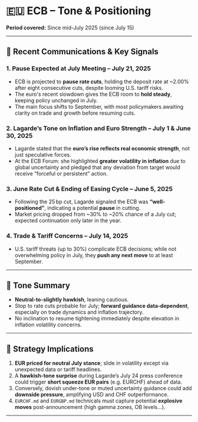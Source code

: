 # 🇪🇺 ECB – Tone & Positioning  
**Period covered:** Since mid-July 2025 (since July 15)

---

## 🔹 Recent Communications & Key Signals

### 1. Pause Expected at July Meeting – July 21, 2025  
- ECB is projected to **pause rate cuts**, holding the deposit rate at ~2.00% after eight consecutive cuts, despite looming U.S. tariff risks.  
- The euro's recent slowdown gives the ECB room to **hold steady**, keeping policy unchanged in July.  
- The main focus shifts to September, with most policymakers awaiting clarity on trade and growth before resuming cuts.

### 2. Lagarde’s Tone on Inflation and Euro Strength – July 1 & June 30, 2025  
- Lagarde stated that the **euro’s rise reflects real economic strength**, not just speculative forces.  
- At the ECB Forum: she highlighted **greater volatility in inflation** due to global uncertainty and pledged that any deviation from target would receive “forceful or persistent” action.

### 3. June Rate Cut & Ending of Easing Cycle – June 5, 2025  
- Following the 25 bp cut, Lagarde signaled the ECB was **“well-positioned”**, indicating a potential **pause** in cutting.  
- Market pricing dropped from ~30% to ~20% chance of a July cut; expected continuation only later in the year.

### 4. Trade & Tariff Concerns – July 14, 2025  
- U.S. tariff threats (up to 30%) complicate ECB decisions; while not overwhelming policy in July, they **push any next move** to at least September.

---

## 🧭 Tone Summary

- **Neutral-to-slightly hawkish**, leaning cautious.  
- Stop to rate cuts probable for July; **forward guidance data‑dependent**, especially on trade dynamics and inflation trajectory.  
- No inclination to resume tightening immediately despite elevation in inflation volatility concerns.

---

## 🎯 Strategy Implications

1. **EUR priced for neutral July stance**; slide in volatility except via unexpected data or tariff headlines.  
2. A **hawkish-tone surprise** during Lagarde’s July 24 press conference could trigger **short squeeze EUR pairs** (e.g. EURCHF) ahead of data.  
3. Conversely, dovish under-tone or muted uncertainty guidance could add **downside pressure**, amplifying USD and CHF outperformance.  
4. `EURCHF.md` and `EURGBP.md` technicals must capture potential **explosive moves** post-announcement (high gamma zones, OB levels…).

---
